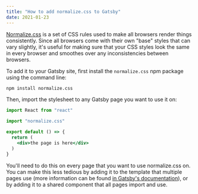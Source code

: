 ```yaml
---
title: "How to add normalize.css to Gatsby"
date: 2021-01-23
---
```

[Normalize.css](https://necolas.github.io/normalize.css/) is a set of CSS rules used to make all browsers render things consistently. Since all browsers come with their own "base" styles that can vary slightly, it's useful for making sure that your CSS styles look the same in every browser and smoothes over any inconsistencies between browsers.

To add it to your Gatsby site, first install the `normalize.css` npm package using the command line:

```bash
npm install normalize.css
```

Then, import the stylesheet to any Gatsby page you want to use it on:

```jsx
import React from "react"

import "normalize.css"

export default () => {
  return (
    <div>the page is here</div>
  )
}
```

You'll need to do this on every page that you want to use normalize.css on. You can make this less tedious by adding it to the template that multiple pages use (more information can be found [in Gatsby's documentation](https://www.gatsbyjs.org/blog/2019-05-02-how-to-build-a-blog-with-wordpress-and-gatsby-part-3/#creating-a-page-template)), or by adding it to a shared component that all pages import and use.